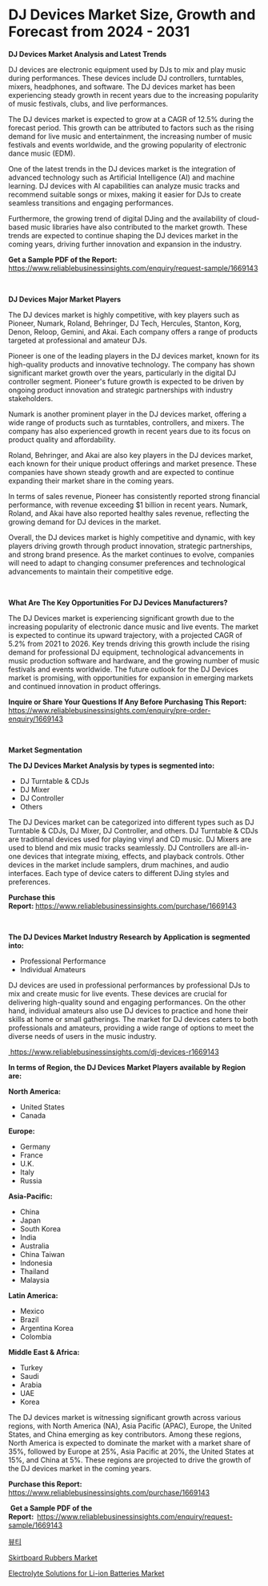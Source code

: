 <p><h1>DJ Devices Market Size, Growth and Forecast from 2024 - 2031</h1></p><p><strong>DJ Devices Market Analysis and Latest Trends</strong></p>
<p><p>DJ devices are electronic equipment used by DJs to mix and play music during performances. These devices include DJ controllers, turntables, mixers, headphones, and software. The DJ devices market has been experiencing steady growth in recent years due to the increasing popularity of music festivals, clubs, and live performances.</p><p>The DJ devices market is expected to grow at a CAGR of 12.5% during the forecast period. This growth can be attributed to factors such as the rising demand for live music and entertainment, the increasing number of music festivals and events worldwide, and the growing popularity of electronic dance music (EDM).</p><p>One of the latest trends in the DJ devices market is the integration of advanced technology such as Artificial Intelligence (AI) and machine learning. DJ devices with AI capabilities can analyze music tracks and recommend suitable songs or mixes, making it easier for DJs to create seamless transitions and engaging performances.</p><p>Furthermore, the growing trend of digital DJing and the availability of cloud-based music libraries have also contributed to the market growth. These trends are expected to continue shaping the DJ devices market in the coming years, driving further innovation and expansion in the industry.</p></p>
<p><strong>Get a Sample PDF of the Report:&nbsp;</strong> <a href="https://www.reliablebusinessinsights.com/enquiry/request-sample/1669143">https://www.reliablebusinessinsights.com/enquiry/request-sample/1669143</a></p>
<p>&nbsp;</p>
<p><strong>DJ Devices Major Market Players</strong></p>
<p><p>The DJ devices market is highly competitive, with key players such as Pioneer, Numark, Roland, Behringer, DJ Tech, Hercules, Stanton, Korg, Denon, Reloop, Gemini, and Akai. Each company offers a range of products targeted at professional and amateur DJs.</p><p>Pioneer is one of the leading players in the DJ devices market, known for its high-quality products and innovative technology. The company has shown significant market growth over the years, particularly in the digital DJ controller segment. Pioneer's future growth is expected to be driven by ongoing product innovation and strategic partnerships with industry stakeholders.</p><p>Numark is another prominent player in the DJ devices market, offering a wide range of products such as turntables, controllers, and mixers. The company has also experienced growth in recent years due to its focus on product quality and affordability.</p><p>Roland, Behringer, and Akai are also key players in the DJ devices market, each known for their unique product offerings and market presence. These companies have shown steady growth and are expected to continue expanding their market share in the coming years.</p><p>In terms of sales revenue, Pioneer has consistently reported strong financial performance, with revenue exceeding $1 billion in recent years. Numark, Roland, and Akai have also reported healthy sales revenue, reflecting the growing demand for DJ devices in the market.</p><p>Overall, the DJ devices market is highly competitive and dynamic, with key players driving growth through product innovation, strategic partnerships, and strong brand presence. As the market continues to evolve, companies will need to adapt to changing consumer preferences and technological advancements to maintain their competitive edge.</p></p>
<p>&nbsp;</p>
<p><strong>What Are The Key Opportunities For DJ Devices Manufacturers?</strong></p>
<p><p>The DJ Devices market is experiencing significant growth due to the increasing popularity of electronic dance music and live events. The market is expected to continue its upward trajectory, with a projected CAGR of 5.2% from 2021 to 2026. Key trends driving this growth include the rising demand for professional DJ equipment, technological advancements in music production software and hardware, and the growing number of music festivals and events worldwide. The future outlook for the DJ Devices market is promising, with opportunities for expansion in emerging markets and continued innovation in product offerings.</p></p>
<p><strong>Inquire or Share Your Questions If Any Before Purchasing This Report:</strong> <a href="https://www.reliablebusinessinsights.com/enquiry/pre-order-enquiry/1669143">https://www.reliablebusinessinsights.com/enquiry/pre-order-enquiry/1669143</a></p>
<p>&nbsp;</p>
<p><strong>Market Segmentation</strong></p>
<p><strong>The DJ Devices Market Analysis by types is segmented into:</strong></p>
<p><ul><li>DJ Turntable & CDJs</li><li>DJ Mixer</li><li>DJ Controller</li><li>Others</li></ul></p>
<p><p>The DJ Devices market can be categorized into different types such as DJ Turntable & CDJs, DJ Mixer, DJ Controller, and others. DJ Turntable & CDJs are traditional devices used for playing vinyl and CD music. DJ Mixers are used to blend and mix music tracks seamlessly. DJ Controllers are all-in-one devices that integrate mixing, effects, and playback controls. Other devices in the market include samplers, drum machines, and audio interfaces. Each type of device caters to different DJing styles and preferences.</p></p>
<p><strong>Purchase this Report:&nbsp;</strong><a href="https://www.reliablebusinessinsights.com/purchase/1669143">https://www.reliablebusinessinsights.com/purchase/1669143</a></p>
<p>&nbsp;</p>
<p><strong>The DJ Devices Market Industry Research by Application is segmented into:</strong></p>
<p><ul><li>Professional Performance</li><li>Individual Amateurs</li></ul></p>
<p><p>DJ devices are used in professional performances by professional DJs to mix and create music for live events. These devices are crucial for delivering high-quality sound and engaging performances. On the other hand, individual amateurs also use DJ devices to practice and hone their skills at home or small gatherings. The market for DJ devices caters to both professionals and amateurs, providing a wide range of options to meet the diverse needs of users in the music industry.</p></p>
<p><a href="https://www.reliablebusinessinsights.com/dj-devices-r1669143">&nbsp;https://www.reliablebusinessinsights.com/dj-devices-r1669143</a></p>
<p><strong>In terms of Region, the DJ Devices Market Players available by Region are:</strong></p>
<p>
    <p> <strong> North America: </strong>
        <ul>
            <li>United States</li>
            <li>Canada</li>
        </ul>
        </p> 
    <p> <strong> Europe: </strong>
        <ul>
            <li>Germany</li>
            <li>France</li>
            <li>U.K.</li>
            <li>Italy</li>
            <li>Russia</li>
        </ul>
        </p> 
    <p> <strong> Asia-Pacific: </strong>
        <ul>
            <li>China</li>
            <li>Japan</li>
            <li>South Korea</li>
            <li>India</li>
            <li>Australia</li>
            <li>China Taiwan</li>
            <li>Indonesia</li>
            <li>Thailand</li>
            <li>Malaysia</li>
        </ul>
        </p> 
    <p> <strong> Latin America: </strong>
        <ul>
            <li>Mexico</li>
            <li>Brazil</li>
            <li>Argentina Korea</li>
            <li>Colombia</li>
        </ul>
        </p> 
    <p> <strong> Middle East & Africa: </strong>
        <ul>
            <li>Turkey</li>
            <li>Saudi</li>
            <li>Arabia</li>
            <li>UAE</li>
            <li>Korea</li>
        </ul>
    </p>
    </p>
<p><p>The DJ devices market is witnessing significant growth across various regions, with North America (NA), Asia Pacific (APAC), Europe, the United States, and China emerging as key contributors. Among these regions, North America is expected to dominate the market with a market share of 35%, followed by Europe at 25%, Asia Pacific at 20%, the United States at 15%, and China at 5%. These regions are projected to drive the growth of the DJ devices market in the coming years.</p></p>
<p><strong>Purchase this Report: </strong><a href="https://www.reliablebusinessinsights.com/purchase/1669143">https://www.reliablebusinessinsights.com/purchase/1669143</a></p>
<p>&nbsp;<strong>Get a Sample PDF of the Report:&nbsp;&nbsp;</strong><a href="https://www.reliablebusinessinsights.com/enquiry/request-sample/1669143">https://www.reliablebusinessinsights.com/enquiry/request-sample/1669143</a></p>
<p><strong></strong></p>
<p><p><a href="https://github.com/laholand/Market-Research-Report-List-5/blob/main/442175010990.md">뷰티</a></p><p><a href="https://www.linkedin.com/pulse/global-skirtboard-rubbers-market-trends-insights-growth-nwhae?trackingId=g1BRTph3y7%2B9RqhR14rHVQ%3D%3D">Skirtboard Rubbers Market</a></p><p><a href="https://www.linkedin.com/pulse/in-depth-analysis-global-electrolyte-solutions-li-ion-batteries-dkf1e?trackingId=1HvjDOxVm8ZO51nUk0Grzg%3D%3D">Electrolyte Solutions for Li-ion Batteries Market</a></p></p>